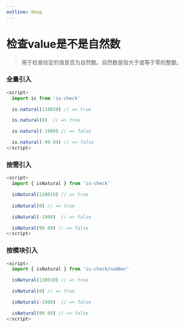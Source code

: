 ```yaml
---
outline: deep
---
```


# 检查value是不是自然数 

> 用于检查给定的值是否为自然数。自然数是指大于或等于零的整数。

### 全量引入
```javascript
<script>
  import is from 'is-check'

  is.natural(110010) // => true

  is.natural(0)  // => true

  is.natural(-1900) // => false

  is.natural(-99.99) // => false
</script>
````
### 按需引入
```javascript
<script>
  import { isNatural } from 'is-check'

  isNatural(110010) // => true
  
  isNatural(0) // => true

  isNatural(-1900)  // => false

  isNatural(99.99) // => false
</script>
````
### 按模块引入
```javascript
<script>
  import { isNatural } from 'is-check/number'

  isNatural(110010) // => true

  isNatural(0) // => true

  isNatural(-1900)  // => false

  isNatural(99.99) // => false
</script>
````

